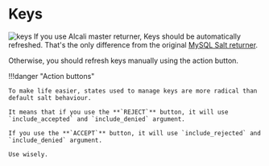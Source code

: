 # Keys

![keys](../images/keys.png)
If you use Alcali master returner, Keys should be automatically refreshed. That's the only difference from the original [MySQL Salt returner](https://docs.saltstack.com/en/latest/ref/returners/all/salt.returners.mysql.html).

Otherwise, you should refresh keys manually using the action button.

!!!danger "Action buttons"

    To make life easier, states used to manage keys are more radical than default salt behaviour.
    
    It means that if you use the **`REJECT`** button, it will use `include_accepted` and `include_denied` argument.
    
    If you use the **`ACCEPT`** button, it will use `include_rejected` and `include_denied` argument.
    
    Use wisely.
